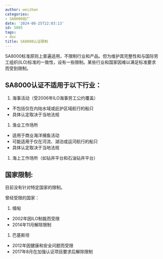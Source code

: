 ```yaml
---
author: weizhan
categories:
- SA8000验厂
date: '2024-08-25T22:03:13'
id: 5805
tags:
- doc
title: SA8000认证限制
---
```


SA8000标准原则上普遍适用，不限制行业和产品。但为维护其完整性和与国际劳工组织(ILO)标准的一致性，设有一些限制。某些行业和国家因难以满足标准要求而受到限制。

## SA8000认证不适用于以下行业：

  1. 海事活动（受2006年ILO海事劳工公约覆盖）

  * 不包括仅在内陆水域或庇护区域航行的船只
  * 具体认定取决于当地法规

  1. 渔业工作场所

  * 适用于商业海洋捕鱼活动
  * 可能适用于仅在河流、湖泊或运河航行的船只
  * 具体认定取决于当地法规

  1. 海上工作场所（如钻井平台和石油钻井平台）

## 国家限制:

目前没有针对特定国家的限制。

曾经受限的国家：

  1. 缅甸

  * 2002年因ILO制裁而受限
  * 2014年11月解除限制

  1. 巴基斯坦

  * 2012年因健康和安全问题而受限
  * 2017年8月在加强认证项目要求后解除限制

